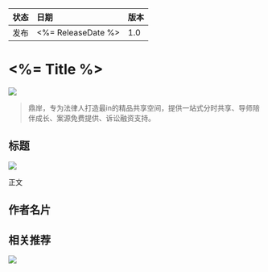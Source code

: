 
| 状态 | 日期               | 版本 |
|:-----|:-------------------|:-----|
| 发布 | <%= ReleaseDate %> | 1.0  |


# <%= Title %>

![](http://oqozil5dt.bkt.clouddn.com/2018-01-04-datoubu.png)

> 鼎岸，专为法律人打造最in的精品共享空间，提供一站式分时共享、导师陪伴成长、案源免费提供、诉讼融资支持。


## 标题

![](http://oqozil5dt.bkt.clouddn.com/2018-01-04-fengexian.png)
<!-- 分割线 -->

正文

## 作者名片

<!-- 嵌入小程序 -->

## 相关推荐

<!-- 嵌入小程序 -->


![](http://oqozil5dt.bkt.clouddn.com/2018-01-04-dadibu.png)
